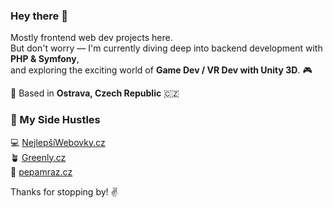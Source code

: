 ### Hey there 👋

Mostly frontend web dev projects here.  
But don't worry — I'm currently diving deep into backend development with **PHP & Symfony**,  
and exploring the exciting world of **Game Dev / VR Dev with Unity 3D**. 🎮


📍 Based in **Ostrava, Czech Republic** 🇨🇿


### 🚀 My Side Hustles

💻 [NejlepšíWebovky.cz](https://nejlepsiwebovky.cz)  
🪴 [Greenly.cz](https://greenly.cz)  
👀 [pepamraz.cz](https://pepamraz.cz)



Thanks for stopping by! ✌️
